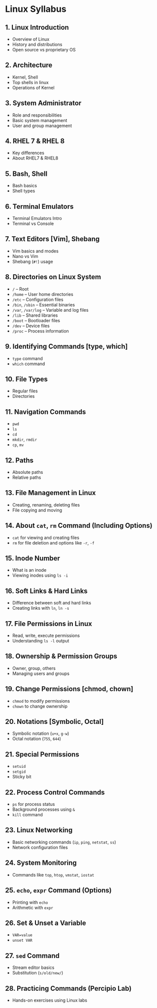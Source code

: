 
# Linux Syllabus

## 1. Linux Introduction
- Overview of Linux
- History and distributions
- Open source vs proprietary OS

## 2. Architecture
- Kernel, Shell
- Top shells in linux
- Operations of Kernel

## 3. System Administrator
- Role and responsibilities
- Basic system management
- User and group management

## 4. RHEL 7 & RHEL 8
- Key differences
- About RHEL7 & RHEL8

## 5. Bash, Shell
- Bash basics
- Shell types

## 6. Terminal Emulators
- Terminal Emulators Intro
- Terminal vs Console

## 7. Text Editors [Vim], Shebang
- Vim basics and modes
- Nano vs Vim
- Shebang (`#!`) usage

## 8. Directories on Linux System
- `/` – Root
- `/home` – User home directories
- `/etc` – Configuration files
- `/bin`, `/sbin` – Essential binaries
- `/var`, `/var/log` – Variable and log files
- `/lib` – Shared libraries
- `/boot` – Bootloader files
- `/dev` – Device files
- `/proc` – Process information

## 9. Identifying Commands [type, which]
- `type` command
- `which` command

## 10. File Types
- Regular files
- Directories

## 11. Navigation Commands
- `pwd`
- `ls`
- `cd`
- `mkdir`, `rmdir`
- `cp`, `mv`

## 12. Paths
- Absolute paths
- Relative paths

## 13. File Management in Linux
- Creating, renaming, deleting files
- File copying and moving

## 14. About `cat`, `rm` Command (Including Options)
- `cat` for viewing and creating files
- `rm` for file deletion and options like `-r`, `-f`

## 15. Inode Number
- What is an inode
- Viewing inodes using `ls -i`

## 16. Soft Links & Hard Links
- Difference between soft and hard links
- Creating links with `ln`, `ln -s`

## 17. File Permissions in Linux
- Read, write, execute permissions
- Understanding `ls -l` output

## 18. Ownership & Permission Groups
- Owner, group, others
- Managing users and groups

## 19. Change Permissions [chmod, chown]
- `chmod` to modify permissions
- `chown` to change ownership

## 20. Notations [Symbolic, Octal]
- Symbolic notation (`u+x`, `g-w`)
- Octal notation (`755`, `644`)

## 21. Special Permissions
- `setuid`
- `setgid`
- Sticky bit

## 22. Process Control Commands
- `ps` for process status
- Background processes using `&`
- `kill` command

## 23. Linux Networking
- Basic networking commands (`ip`, `ping`, `netstat`, `ss`)
- Network configuration files

## 24. System Monitoring
- Commands like `top`, `htop`, `vmstat`, `iostat`

## 25. `echo`, `expr` Command (Options)
- Printing with `echo`
- Arithmetic with `expr`

## 26. Set & Unset a Variable
- `VAR=value`
- `unset VAR`

## 27. `sed` Command
- Stream editor basics
- Substitution (`s/old/new/`)

## 28. Practicing Commands (Percipio Lab)
- Hands-on exercises using Linux labs

